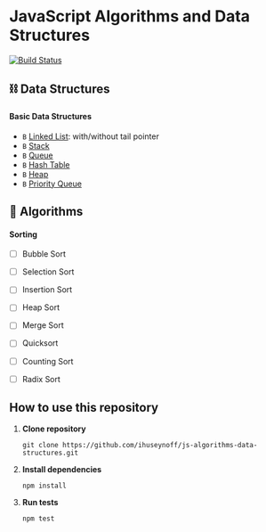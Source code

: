 # JavaScript Algorithms and Data Structures
[![Build Status](https://travis-ci.com/ihuseynoff/js-algorithms-data-structures.svg?branch=master)](https://travis-ci.com/ihuseynoff/js-algorithms-data-structures)



## ⛓ Data Structures

#### Basic Data Structures                              
 
- `B` [Linked List](data-structures/linked-list): with/without tail pointer      
- `B` [Stack](data-structures/stack)                                            
- `B` [Queue](data-structures/queue)                                                  
- `B` [Hash Table]()                                                         
- `B` [Heap]()                                                                       
- `B` [Priority Queue]()                                                             


 ## 🔨 Algorithms 
 
 #### Sorting
 - [ ] Bubble Sort
 - [ ] Selection Sort
 - [ ] Insertion Sort
 - [ ] Heap Sort
 - [ ] Merge Sort
 - [ ] Quicksort 
 - [ ] Counting Sort 
 - [ ] Radix Sort 
 
 
## How to use this repository

1. **Clone repository**
    ```text
    git clone https://github.com/ihuseynoff/js-algorithms-data-structures.git
    ```
    
2. **Install dependencies**
    ```text
    npm install
    ```
3. **Run tests**
    ```text
    npm test
    ```
  